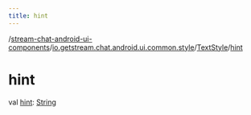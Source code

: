 ```yaml
---
title: hint
---
```

/[stream-chat-android-ui-components](../../index.md)/[io.getstream.chat.android.ui.common.style](../index.md)/[TextStyle](index.md)/[hint](hint.md)  
  
  
  
# hint  
val [hint](hint.md): [String](https://kotlinlang.org/api/latest/jvm/stdlib/kotlin/-string/index.html)
